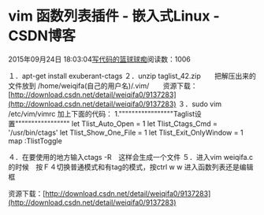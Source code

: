 
# vim 函数列表插件 - 嵌入式Linux - CSDN博客

2015年09月24日 18:03:04[写代码的篮球球痴](https://me.csdn.net/weiqifa0)阅读数：1006


１．apt-get install exuberant-ctags
２．unzip taglist_42.zip　　把解压出来的文件放到 /home/weiqifa(自己的用户名)/.vim/　　资源下载：[http://download.csdn.net/detail/weiqifa0/9137283](http://download.csdn.net/detail/weiqifa0/9137283)
３．sudo vim /etc/vim/vimrc
加上下面的代码：
1."""""""""""""""""Taglist设置"""""""""""""""""
let Tlist_Auto_Open = 1
let Tlist_Ctags_Cmd = '/usr/bin/ctags'
let Tlist_Show_One_File = 1
let Tlist_Exit_OnlyWindow = 1
map <F4> :TlistToggle<CR>

４．在要使用的地方输入ctags -R　这样会生成一个文件
５．进入vim weiqifa.c 的时候　按Ｆ４切换普通模式和有tag的模式，按ctrl w w 进入函数列表还是编辑框

资源下载：[http://download.csdn.net/detail/weiqifa0/9137283](http://download.csdn.net/detail/weiqifa0/9137283)


